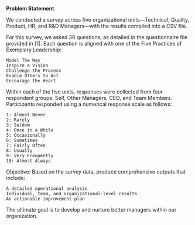 **Problem Statement**

We conducted a survey across five organizational units—Technical, Quality, Product, HR, and R&D Managers—with the results compiled into a CSV file.

For this survey, we asked 30 questions, as detailed in the questionnaire file provided in [1]. Each question is aligned with one of the Five Practices of Exemplary Leadership:

    Model The Way
    Inspire a Vision
    Challenge the Process
    Enable Others to Act
    Encourage the Heart

Within each of the five units, responses were collected from four respondent groups: Self, Other Managers, CEO, and Team Members. Participants responded using a numerical response scale as follows:

    1: Almost Never
    2: Rarely
    3: Seldom
    4: Once in a While
    5: Occasionally
    6: Sometimes
    7: Fairly Often
    8: Usually
    9: Very Frequently
    10: Almost Always

Objective:
Based on the survey data, produce comprehensive outputs that include:

    A detailed operational analysis
    Individual, team, and organizational-level results
    An actionable improvement plan

The ultimate goal is to develop and nurture better managers within our organization.
